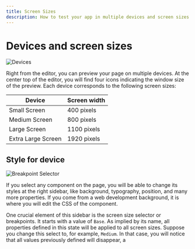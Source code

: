 ```yaml
---
title: Screen Sizes
description: How to test your app in multiple devices and screen sizes
---
```

# Devices and screen sizes

![Devices](assets/devices.png)

Right from the editor, you can preview your page on multiple devices. At the center top of the editor, you will find four icons indicating the window size of the preview. Each device corresponds to the following screen sizes:

| Device | Screen width   |
| -------- | ------ |
| Small Screen     | 400 pixels |
| Medium Screen     | 800 pixels |
| Large Screen     | 1100 pixels |
| Extra Large Screen     | 1920 pixels |

## Style for device

![Breakpoint Selector](assets/breakpoints-selector.png)

If you select any component on the page, you will be able to change its styles at the right sidebar, like background, typography, position, and many more properties. If you come from a web development background, it is where you will edit the CSS of the component.

One crucial element of this sidebar is the screen size selector or breakpoints. It starts with a value of `Base`. As implied by its name, all properties defined in this state will be applied to all screen sizes. Suppose you change this select to, for example, `Medium`. In that case, you will notice that all values previously defined will disappear, a